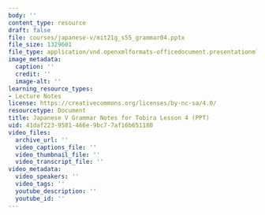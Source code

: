 ```yaml
---
body: ''
content_type: resource
draft: false
file: courses/japanese-v/mit21g_s55_grammar04.pptx
file_size: 1329601
file_type: application/vnd.openxmlformats-officedocument.presentationml.presentation
image_metadata:
  caption: ''
  credit: ''
  image-alt: ''
learning_resource_types:
- Lecture Notes
license: https://creativecommons.org/licenses/by-nc-sa/4.0/
resourcetype: Document
title: Japanese V Grammar Notes for Tobira Lesson 4 (PPT)
uid: 41daf223-9581-466e-9bc7-7af16b651180
video_files:
  archive_url: ''
  video_captions_file: ''
  video_thumbnail_file: ''
  video_transcript_file: ''
video_metadata:
  video_speakers: ''
  video_tags: ''
  youtube_description: ''
  youtube_id: ''
---
```

